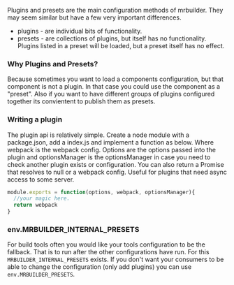 Plugins and presets are the main configuration methods of mrbuilder. They
may seem similar but have a few very important differences.

* plugins - are individual bits of functionality.
* presets - are collections of plugins, but itself has no functionality.  Plugins
            listed in a preset will be loaded, but a preset itself has no effect.


### Why Plugins and Presets?
Because sometimes you want to load a components configuration, but that component
is not a plugin.  In that case you could use the component as a "preset".  Also
if you want to have different groups of plugins configured together its convientent
to publish them as presets.



### Writing a plugin
The plugin api is relatively simple. Create a node module with a package.json,
 add a index.js and implement a function as below.  Where webpack is the webpack config.  Options
are the options passed into the plugin and optionsManager is the optionsManager
in case you need to check another plugin exists or configuration.  You can also return
a Promise that resolves to null or a webpack config.  Useful for plugins that need async
access to some server.

```js static
module.exports = function(options, webpack, optionsManager){
  //your magic here.
  return webpack
}

```

### env.MRBUILDER_INTERNAL_PRESETS
For build tools often you would like your tools configuration to be the fallback.  That is to
run after the other configurations have run.  For this `MRBUILDER_INTERNAL_PRESETS` exists. 
If you don't want your consumers to be able to change the configuration (only add plugins) you can
use `env.MRBUILDER_PRESETS`.  